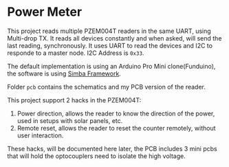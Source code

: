 # Power Meter

This project reads multiple PZEM004T readers in the same UART, using Multi-drop TX. It reads all devices constantly and when asked, will send the last reading, synchronously. It uses UART to read the devices and I2C to responde to a master node. I2C Address is `0x33`.

The default implementation is using an Arduino Pro Mini clone(Funduino), the software is using [Simba Framework](https://github.com/eerimoq/simba/).

Folder `pcb` contains the schematics and my PCB version of the reader.

This project support 2 hacks in the PZEM004T:

1. Power direction, allows the reader to know the direction of the power, used in setups with solar panels, etc.
2. Remote reset, allows the reader to reset the counter remotely, without user interaction.

These hacks, will be documented here later, the PCB includes 3 mini pcbs that will hold the optocouplers need to isolate the high voltage.
